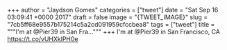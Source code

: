 
+++
author = "Jaydson Gomes"
categories = ["tweet"]
date = "Sat Sep 16 03:09:41 +0000 2017"
draft = false
image = "{TWEET_IMAGE}"
slug = "7cb5ff68e9557b175214c5a2cd091959cfccbea8"
tags = ["tweet"]
title = """I'm at @Pier39 in San Fra..."""
+++
I'm at @Pier39 in San Francisco, CA https://t.co/vUHXklPH0e

